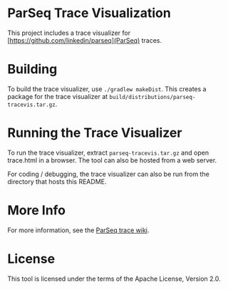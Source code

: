 ParSeq Trace Visualization
==========================

This project includes a trace visualizer for
[https://github.com/linkedin/parseq](ParSeq) traces.


Building
========

To build the trace visualizer, use `./gradlew makeDist`. This creates a package for the
trace visualizer at `build/distributions/parseq-tracevis.tar.gz`.


Running the Trace Visualizer
============================

To run the trace visualizer, extract `parseq-tracevis.tar.gz` and open
trace.html in a browser. The tool can also be hosted from a web server.

For coding / debugging, the trace visualizer can also be run from the directory
that hosts this README.

More Info
=========

For more information, see the [ParSeq trace wiki](https://github.com/linkedin/parseq/wiki/Tracing#wiki-trace-tools).

License
=======

This tool is licensed under the terms of the Apache License, Version 2.0.
